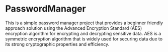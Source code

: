 # PasswordManager
This is a simple password manager project that provides a beginner friendly approach solution using the Advanced Encryption Standard (AES) encryption algorithm for encrypting and decrypting sensitive data. AES is a symmetric encryption algorithm that is widely used for securing data due to its strong cryptographic properties and efficiency.
